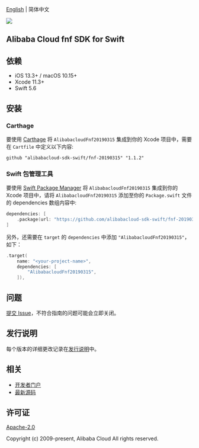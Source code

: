 [English](README.md) | 简体中文

![](https://aliyunsdk-pages.alicdn.com/icons/AlibabaCloud.svg)

## Alibaba Cloud fnf SDK for Swift

## 依赖

- iOS 13.3+ / macOS 10.15+
- Xcode 11.3+
- Swift 5.6

## 安装

### Carthage

要使用 [Carthage](https://github.com/Carthage/Carthage) 将 `AlibabacloudFnf20190315` 集成到你的 Xcode 项目中，需要在 `Cartfile` 中定义以下内容:

```ogdl
github "alibabacloud-sdk-swift/fnf-20190315" "1.1.2"
```

### Swift 包管理工具

要使用 [Swift Package Manager](https://swift.org/package-manager/) 将 `AlibabacloudFnf20190315` 集成到你的 Xcode 项目中，请将 `AlibabacloudFnf20190315` 添加至你的 `Package.swift` 文件的 dependencies 数组内容中:

```swift
dependencies: [
    .package(url: "https://github.com/alibabacloud-sdk-swift/fnf-20190315.git", from: "1.1.2")
]
```

另外，还需要在 `target` 的 `dependencies` 中添加 `"AlibabacloudFnf20190315"`，如下：

```swift
.target(
    name: "<your-project-name>",
    dependencies: [
        "AlibabacloudFnf20190315",
    ]),
```

## 问题

[提交 Issue](https://github.com/alibabacloud-sdk-swift/fnf-20190315/issues/new)，不符合指南的问题可能会立即关闭。

## 发行说明

每个版本的详细更改记录在[发行说明](./ChangeLog.txt)中。

## 相关

* [开发者门户](https://next.api.aliyun.com/home)
* [最新源码](https://github.com/alibabacloud-sdk-swift/fnf-20190315)

## 许可证

[Apache-2.0](http://www.apache.org/licenses/LICENSE-2.0)

Copyright (c) 2009-present, Alibaba Cloud All rights reserved.
